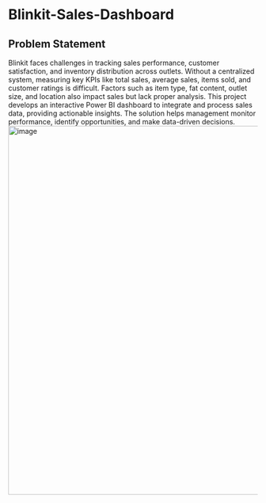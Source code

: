 # Blinkit-Sales-Dashboard
## Problem Statement
Blinkit faces challenges in tracking sales performance, customer satisfaction, and inventory distribution across outlets. Without a centralized system, measuring key KPIs like total sales, average sales, items sold, and customer ratings is difficult. Factors such as item type, fat content, outlet size, and location also impact sales but lack proper analysis. This project develops an interactive Power BI dashboard to integrate and process sales data, providing actionable insights. The solution helps management monitor performance, identify opportunities, and make data-driven decisions. 
<img width="1373" height="745" alt="image" src="https://github.com/user-attachments/assets/cdc2a6c9-bb16-47ae-a39f-b778ecea4f22" />
